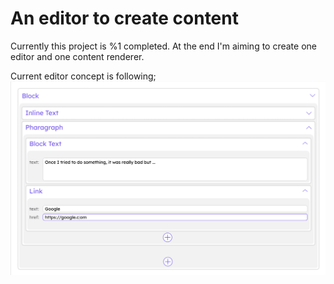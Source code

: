 # An editor to create content

Currently this project is %1 completed. At the end I'm aiming to create one editor and one content renderer.

Current editor concept is following;
![vinim editor concept](vinim-editor-concept.png)

